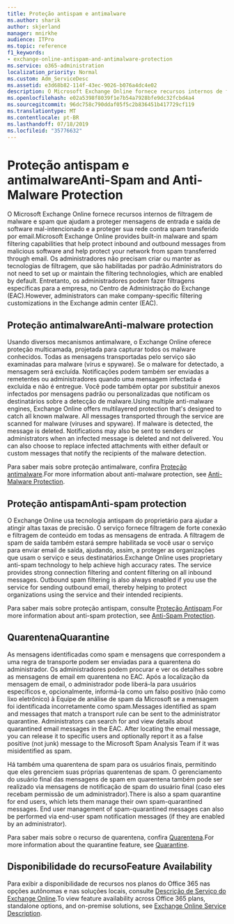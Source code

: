 ```yaml
---
title: Proteção antispam e antimalware
ms.author: sharik
author: skjerland
manager: mnirkhe
audience: ITPro
ms.topic: reference
f1_keywords:
- exchange-online-antispam-and-antimalware-protection
ms.service: o365-administration
localization_priority: Normal
ms.custom: Adm_ServiceDesc
ms.assetid: e3d68b82-114f-43ec-9026-b076a4dc4e02
description: O Microsoft Exchange Online fornece recursos internos de filtragem de malware e spam que ajudam a proteger mensagens de entrada e saída de software mal-intencionado e a proteger sua rede contra spam transferido por email. Os administradores não precisam criar ou manter as tecnologias de filtragem, que são habilitadas por padrão. No entanto, os administradores podem fazer personalizações de filtragens específicas da empresa no Exchange admin center (EAC).
ms.openlocfilehash: e02a5398f8039f1e7b54a7928bfe9dc32fcbd4a4
ms.sourcegitcommit: 96dc758c790ddaf05f5c2b836451b417729cf119
ms.translationtype: MT
ms.contentlocale: pt-BR
ms.lasthandoff: 07/18/2019
ms.locfileid: "35776632"
---
```

# <a name="anti-spam-and-anti-malware-protection"></a><span data-ttu-id="b2da2-105">Proteção antispam e antimalware</span><span class="sxs-lookup"><span data-stu-id="b2da2-105">Anti-Spam and Anti-Malware Protection</span></span>

<span data-ttu-id="b2da2-106">O Microsoft Exchange Online fornece recursos internos de filtragem de malware e spam que ajudam a proteger mensagens de entrada e saída de software mal-intencionado e a proteger sua rede contra spam transferido por email.</span><span class="sxs-lookup"><span data-stu-id="b2da2-106">Microsoft Exchange Online provides built-in malware and spam filtering capabilities that help protect inbound and outbound messages from malicious software and help protect your network from spam transferred through email.</span></span> <span data-ttu-id="b2da2-107">Os administradores não precisam criar ou manter as tecnologias de filtragem, que são habilitadas por padrão.</span><span class="sxs-lookup"><span data-stu-id="b2da2-107">Administrators do not need to set up or maintain the filtering technologies, which are enabled by default.</span></span> <span data-ttu-id="b2da2-108">Entretanto, os administradores podem fazer filtragens específicas para a empresa, no Centro de Administração do Exchange (EAC).</span><span class="sxs-lookup"><span data-stu-id="b2da2-108">However, administrators can make company-specific filtering customizations in the Exchange admin center (EAC).</span></span>
  
## <a name="anti-malware-protection"></a><span data-ttu-id="b2da2-109">Proteção antimalware</span><span class="sxs-lookup"><span data-stu-id="b2da2-109">Anti-malware protection</span></span>

<span data-ttu-id="b2da2-p103">Usando diversos mecanismos antimalware, o Exchange Online oferece proteção multicamada, projetada para capturar todos os malware conhecidos. Todas as mensagens transportadas pelo serviço são examinadas para malware (vírus e spyware). Se o malware for detectado, a mensagem será excluída. Notificações podem também ser enviadas a remetentes ou administradores quando uma mensagem infectada é excluída e não é entregue. Você pode também optar por substituir anexos infectados por mensagens padrão ou personalizadas que notificam os destinatários sobre a detecção de malware.</span><span class="sxs-lookup"><span data-stu-id="b2da2-p103">Using multiple anti-malware engines, Exchange Online offers multilayered protection that's designed to catch all known malware. All messages transported through the service are scanned for malware (viruses and spyware). If malware is detected, the message is deleted. Notifications may also be sent to senders or administrators when an infected message is deleted and not delivered. You can also choose to replace infected attachments with either default or custom messages that notify the recipients of the malware detection.</span></span>
  
<span data-ttu-id="b2da2-115">Para saber mais sobre proteção antimalware, confira [Proteção antimalware](https://go.microsoft.com/fwlink/p/?LinkId=271753).</span><span class="sxs-lookup"><span data-stu-id="b2da2-115">For more information about anti-malware protection, see [Anti-Malware Protection](https://go.microsoft.com/fwlink/p/?LinkId=271753).</span></span>
  
## <a name="anti-spam-protection"></a><span data-ttu-id="b2da2-116">Proteção antispam</span><span class="sxs-lookup"><span data-stu-id="b2da2-116">Anti-spam protection</span></span>

<span data-ttu-id="b2da2-p104">O Exchange Online usa tecnologia antispam do proprietário para ajudar a atingir altas taxas de precisão. O serviço fornece filtragem de forte conexão e filtragem de conteúdo em todas as mensagens de entrada. A filtragem de spam de saída também estará sempre habilitada se você usar o serviço para enviar email de saída, ajudando, assim, a proteger as organizações que usam o serviço e seus destinatários.</span><span class="sxs-lookup"><span data-stu-id="b2da2-p104">Exchange Online uses proprietary anti-spam technology to help achieve high accuracy rates. The service provides strong connection filtering and content filtering on all inbound messages. Outbound spam filtering is also always enabled if you use the service for sending outbound email, thereby helping to protect organizations using the service and their intended recipients.</span></span>
  
<span data-ttu-id="b2da2-120">Para saber mais sobre proteção antispam, consulte [Proteção Antispam](https://support.office.com/en-us/article/Office-365-Email-Anti-Spam-Protection-6a601501-a6a8-4559-b2e7-56b59c96a586?ui=en-US&amp;rs=en-US&amp;ad=US).</span><span class="sxs-lookup"><span data-stu-id="b2da2-120">For more information about anti-spam protection, see [Anti-Spam Protection](https://support.office.com/en-us/article/Office-365-Email-Anti-Spam-Protection-6a601501-a6a8-4559-b2e7-56b59c96a586?ui=en-US&amp;rs=en-US&amp;ad=US).</span></span>
  
## <a name="quarantine"></a><span data-ttu-id="b2da2-121">Quarentena</span><span class="sxs-lookup"><span data-stu-id="b2da2-121">Quarantine</span></span>

<span data-ttu-id="b2da2-p105">As mensagens identificadas como spam e mensagens que correspondem a uma regra de transporte podem ser enviadas para a quarentena do administrador. Os administradores podem procurar e ver os detalhes sobre as mensagens de email em quarentena no EAC. Após a localização da mensagem de email, o administrador pode liberá-la para usuários específicos e, opcionalmente, informá-la como um falso positivo (não como lixo eletrônico) à Equipe de análise de spam da Microsoft se a mensagem foi identificada incorretamente como spam.</span><span class="sxs-lookup"><span data-stu-id="b2da2-p105">Messages identified as spam and messages that match a transport rule can be sent to the administrator quarantine. Administrators can search for and view details about quarantined email messages in the EAC. After locating the email message, you can release it to specific users and optionally report it as a false positive (not junk) message to the Microsoft Spam Analysis Team if it was misidentified as spam.</span></span>
  
<span data-ttu-id="b2da2-p106">Há também uma quarentena de spam para os usuários finais, permitindo que eles gerenciem suas próprias quarentenas de spam. O gerenciamento do usuário final das mensagens de spam em quarentena também pode ser realizado via mensagens de notificação de spam do usuário final (caso eles recebam permissão de um administrador).</span><span class="sxs-lookup"><span data-stu-id="b2da2-p106">There is also a spam quarantine for end users, which lets them manage their own spam-quarantined messages. End user management of spam-quarantined messages can also be performed via end-user spam notification messages (if they are enabled by an administrator).</span></span>
  
<span data-ttu-id="b2da2-127">Para saber mais sobre o recurso de quarentena, confira [Quarentena](https://go.microsoft.com/fwlink/p/?LinkId=271755).</span><span class="sxs-lookup"><span data-stu-id="b2da2-127">For more information about the quarantine feature, see [Quarantine](https://go.microsoft.com/fwlink/p/?LinkId=271755).</span></span>
  
## <a name="feature-availability"></a><span data-ttu-id="b2da2-128">Disponibilidade do recurso</span><span class="sxs-lookup"><span data-stu-id="b2da2-128">Feature Availability</span></span>

<span data-ttu-id="b2da2-129">Para exibir a disponibilidade de recursos nos planos do Office 365 nas opções autônomas e nas soluções locais, consulte [Descrição de Serviço do Exchange Online](exchange-online-service-description.md).</span><span class="sxs-lookup"><span data-stu-id="b2da2-129">To view feature availability across Office 365 plans, standalone options, and on-premise solutions, see [Exchange Online Service Description](exchange-online-service-description.md).</span></span>
  

